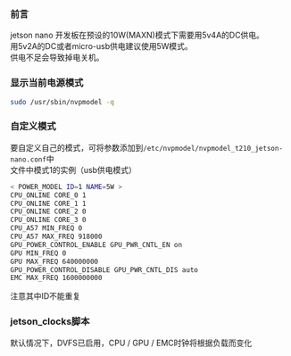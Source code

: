 
### 前言
jetson nano 开发板在预设的10W(MAXN)模式下需要用5v4A的DC供电。            
用5v2A的DC或者micro-usb供电建议使用5W模式。          
供电不足会导致掉电关机。


### 显示当前电源模式
```sh
sudo /usr/sbin/nvpmodel -q
```
### 自定义模式
要自定义自己的模式，可将参数添加到`/etc/nvpmodel/nvpmodel_t210_jetson-nano.conf`中        
文件中模式1的实例（usb供电模式）
```sh
< POWER_MODEL ID=1 NAME=5W >
CPU_ONLINE CORE_0 1
CPU_ONLINE CORE_1 1
CPU_ONLINE CORE_2 0
CPU_ONLINE CORE_3 0
CPU_A57 MIN_FREQ 0
CPU_A57 MAX_FREQ 918000
GPU_POWER_CONTROL_ENABLE GPU_PWR_CNTL_EN on
GPU MIN_FREQ 0
GPU MAX_FREQ 640000000
GPU_POWER_CONTROL_DISABLE GPU_PWR_CNTL_DIS auto
EMC MAX_FREQ 1600000000
```
注意其中ID不能重复

### jetson_clocks脚本
默认情况下，DVFS已启用，CPU / GPU / EMC时钟将根据负载而变化  

